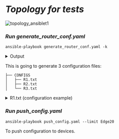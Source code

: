 # ***Topology for tests***

![topology_ansiblet1](https://user-images.githubusercontent.com/50756076/58367722-a2c46780-7ee2-11e9-83c0-2cfe1c9e01cd.jpg)

### ***Run generate_router_conf.yaml***
```
ansible-playbook generate_router_conf.yaml -k
```
<details>
<summary>Output</summary>
<pre>
PLAY [localhost] ********************************************************************************

TASK [Get login vars] ***************************************************************************
ok: [localhost]

TASK [Generate configuration files] *************************************************************
changed: [localhost] => (item={u'ntp1': u'10.0.0.1', u'lo_ip_add': u'2.0.1.1 255.255.255.0', u'ntp2': u'192.168.1.50', u'lo_number': 1, u'dns1': u'192.168.1.50', u'hostname': u'R1', u'lo_description': u'test R1'})
changed: [localhost] => (item={u'ntp1': u'10.0.0.1', u'lo_ip_add': u'2.0.2.1 255.255.255.0', u'ntp2': u'192.168.1.50', u'lo_number': 1, u'dns1': u'192.168.1.50', u'hostname': u'R2', u'lo_description': u'test R2'})
changed: [localhost] => (item={u'ntp1': u'10.0.0.1', u'lo_ip_add': u'2.0.3.1 255.255.255.0', u'ntp2': u'192.168.1.50', u'lo_number': 1, u'dns1': u'192.168.1.50', u'hostname': u'R3', u'lo_description': u'test R3'})

PLAY RECAP **************************************************************************************
localhost                  : ok=2    changed=1    unreachable=0    failed=0    skipped=0    rescued=0    ignored=0
</pre>
</details>

This is going to generate 3 configuration files: 
```
├── CONFIGS
│   ├── R1.txt
│   ├── R2.txt
│   └── R3.txt
```

<details>
<summary>R1.txt (configuration example)</summary>
<pre>
service timestamps debug datetime msec localtime show-timezone
service timestamps log datetime msec localtime show-timezone
service password-encryption
!
ip domain name test.com
ip name-server 192.168.1.50
ntp server 10.0.0.1
ntp server 192.168.1.50
!
ip ssh version 2
!
interface Loopback1
 description test R1
 ip address 2.0.1.1 255.255.255.0
!
no ip http server
no ip http secure-server
!
access-list 10 permit 10.0.0.0 0.255.255.255
access-list 10 permit 192.168.1.0 0.0.0.255
!
line vty 0 4
 access-class 10 in
 login local
 transport input ssh
line vty 5 15
 access-class 10 in
 login local
 transport input ssh
!

</pre>
</details>

### ***Run push_config.yaml***
```
ansible-playbook push_config.yaml --limit Edge20
```

To push configuration to devices. 
